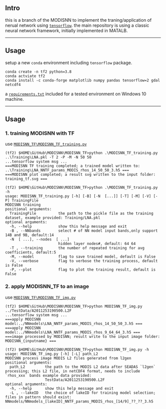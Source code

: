 ## Intro
this is a branch of the MODISNN to implement the traning/application of nerual network using [`tensorflow`](https://www.tensorflow.org/).
the main repository is using a classic neural network framework, initially implemented in MATALB.

---
## Usage
setup a new `conda` environment including `tensorflow` package.
```
conda create -n tf2 python=3.8
conda actviate tf2
conda install -c conda-forge matplotlib numpy pandas tensorflow=2 gdal netcdf4
```
a [`requirements.txt`](./requirements.txt) included for a tested environment on Windows 10 machine.

---
## Usage
### 1. training MODISNN with TF
use [`MODISNN_TF\MODISNN_TF_training.py`](./MODISNN_TF_training.py)
```
(tf2) $HOME\GitHub\MODISNN\MODISNN_TF>python .\MODISNN_TF_training.py ..\Training\LNA.pkl -T 2 -P -M -N 50 50
...tensorflow system msg ... 
===MODISNN TF training completed; a trained model written to: ..\Training\LNA_NNTF_params_MODIS_rhos_14_50_50_3.h5 ===
===MODISNN plot completed; a result svg written to the input folder: training_tf.svg ===

(tf2) $HOME\GitHub\MODISNN\MODISNN_TF>python .\MODISNN_TF_training.py -h
usage: MODISNN_TF_training.py [-h] [-B] [-N  [...]] [-T] [-M] [-V] [-P] TrainingFile
MODISNN training
positional arguments:
  TrainingFile          the path to the pickle file as the training dataset, example provided: Training/LNA.pkl
optional arguments:
  -h, --help            show this help message and exit
  -B , --NNbands        select # of NN model input bands,only support 14B and 9B, default:14
  -N  [ ...], --nodes  [ ...]
                        hidden layer nodes#, default: 64 64
  -T , --training       the number of repeated training for avg coefficients, default:5
  -M, --model           flag to save trained model, default is False
  -V, --verbose         flag to verbose the training process, default is False
  -P, --plot            flag to plot the training result, default is False
```

### 2. apply MODISNN_TF to an image
use [`MODISNN_TF\MODISNN_TF_img.py`](./MODISNN_TF_img.py)
```
(tf2) $HOME\GitHub\MODISNN\MODISNN_TF>python MODISNN_TF_img.py ../TestData/A2011253190500.L2F
...tensorflow system msg ...
===apply MODISNN model:../NNmodels\LNA_NNTF_params_MODIS_rhos_14_50_50_3.h5 ===
===apply MODISNN model:../NNmodels\LNA_NNTF_params_MODIS_rhos_9_64_64_3.h5 ===
===image processed by MODISNN; result write to the input image folder: MODISNN_{inputname} ===

(tf2) $HOME\GitHub\MODISNN\MODISNN_TF>python MODISNN_TF_img.py -h
usage: MODISNN_TF_img.py [-h] [-L] path_L2
MODISNN process image MODIS L2 files generated from l2gen
positional arguments:
  path_L2         the path to the MODIS L2 data after SEADAS `l2gen` processing; this L2 file, in netCDF4 format, needs to include `rhos_xxx` bands example data provided:
                  TestData/A2011253190500.L2F
optional arguments:
  -h, --help      show this help message and exit
  -L , --lakeID   the choice of lakeID for training model selection; files in pattern should exist: NNmodels/NNmodels_[lakeID]_NNTF_params_MODIS_rhos_[14/9]_??_??_3.h5
```
